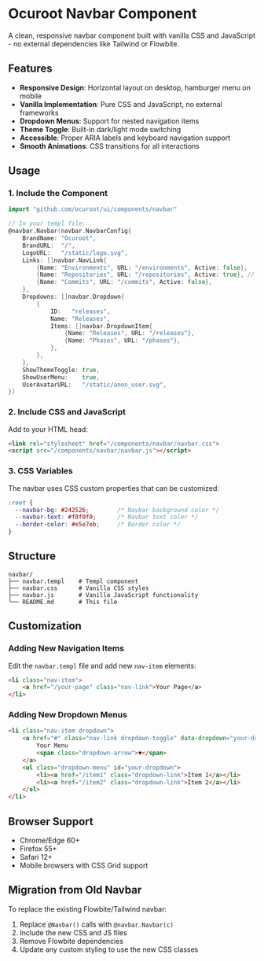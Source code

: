 # Ocuroot Navbar Component

A clean, responsive navbar component built with vanilla CSS and JavaScript - no external dependencies like Tailwind or Flowbite.

## Features

- **Responsive Design**: Horizontal layout on desktop, hamburger menu on mobile
- **Vanilla Implementation**: Pure CSS and JavaScript, no external frameworks
- **Dropdown Menus**: Support for nested navigation items
- **Theme Toggle**: Built-in dark/light mode switching
- **Accessible**: Proper ARIA labels and keyboard navigation support
- **Smooth Animations**: CSS transitions for all interactions

## Usage

### 1. Include the Component

```go
import "github.com/ocuroot/ui/components/navbar"

// In your templ file:
@navbar.Navbar(navbar.NavbarConfig{
    BrandName: "Ocuroot",
    BrandURL:  "/",
    LogoURL:   "/static/logo.svg",
    Links: []navbar.NavLink{
        {Name: "Environments", URL: "/environments", Active: false},
        {Name: "Repositories", URL: "/repositories", Active: true}, // Active page
        {Name: "Commits", URL: "/commits", Active: false},
    },
    Dropdowns: []navbar.Dropdown{
        {
            ID:   "releases",
            Name: "Releases",
            Items: []navbar.DropdownItem{
                {Name: "Releases", URL: "/releases"},
                {Name: "Phases", URL: "/phases"},
            },
        },
    },
    ShowThemeToggle: true,
    ShowUserMenu:    true,
    UserAvatarURL:   "/static/anon_user.svg",
})
```

### 2. Include CSS and JavaScript

Add to your HTML head:

```html
<link rel="stylesheet" href="/components/navbar/navbar.css">
<script src="/components/navbar/navbar.js"></script>
```

### 3. CSS Variables

The navbar uses CSS custom properties that can be customized:

```css
:root {
  --navbar-bg: #242526;        /* Navbar background color */
  --navbar-text: #f0f0f0;      /* Navbar text color */
  --border-color: #e5e7eb;     /* Border color */
}
```

## Structure

```
navbar/
├── navbar.templ    # Templ component
├── navbar.css      # Vanilla CSS styles
├── navbar.js       # Vanilla JavaScript functionality
└── README.md       # This file
```

## Customization

### Adding New Navigation Items

Edit the `navbar.templ` file and add new `nav-item` elements:

```html
<li class="nav-item">
    <a href="/your-page" class="nav-link">Your Page</a>
</li>
```

### Adding New Dropdown Menus

```html
<li class="nav-item dropdown">
    <a href="#" class="nav-link dropdown-toggle" data-dropdown="your-dropdown">
        Your Menu
        <span class="dropdown-arrow">▼</span>
    </a>
    <ul class="dropdown-menu" id="your-dropdown">
        <li><a href="/item1" class="dropdown-link">Item 1</a></li>
        <li><a href="/item2" class="dropdown-link">Item 2</a></li>
    </ul>
</li>
```

## Browser Support

- Chrome/Edge 60+
- Firefox 55+
- Safari 12+
- Mobile browsers with CSS Grid support

## Migration from Old Navbar

To replace the existing Flowbite/Tailwind navbar:

1. Replace `@Navbar()` calls with `@navbar.Navbar(c)`
2. Include the new CSS and JS files
3. Remove Flowbite dependencies
4. Update any custom styling to use the new CSS classes
